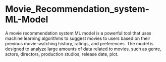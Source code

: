 # Movie_Recommendation_system-ML-Model
A movie recommendation system ML model is a powerful tool that uses machine learning algorithms to suggest movies to users based on their previous movie-watching history, ratings, and preferences. The model is designed to analyze large amounts of data related to movies, such as genre, actors, directors, production studios, release date, plot.

